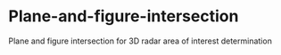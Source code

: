 # Plane-and-figure-intersection
Plane and figure intersection for 3D radar area of interest determination
